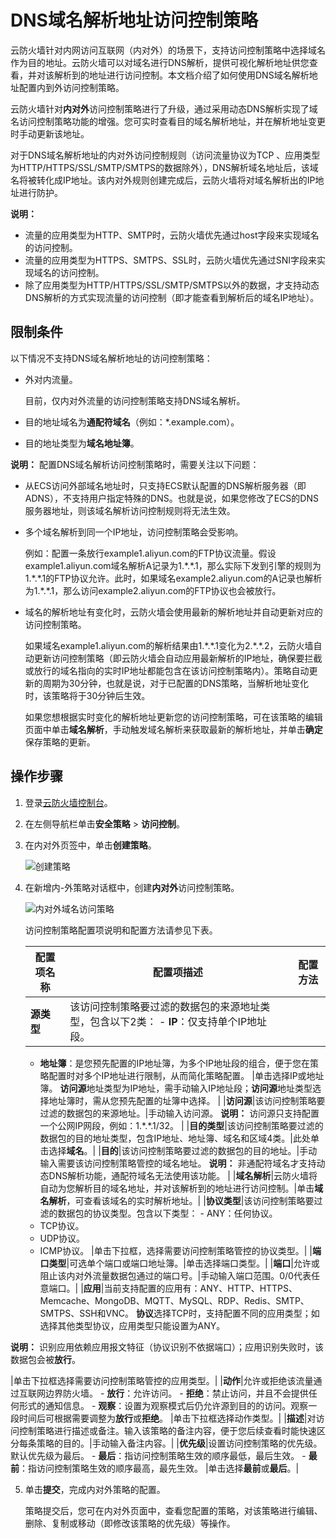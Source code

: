 # DNS域名解析地址访问控制策略

云防火墙针对内网访问互联网（内对外）的场景下，支持访问控制策略中选择域名作为目的地址。云防火墙可以对域名进行DNS解析，提供可视化解析地址供您查看，并对该解析到的地址进行访问控制。本文档介绍了如何使用DNS域名解析地址配置内到外访问控制策略。

云防火墙针对**内对外**访问控制策略进行了升级，通过采用动态DNS解析实现了域名访问控制策略功能的增强。您可实时查看目的域名解析地址，并在解析地址变更时手动更新该地址。

对于DNS域名解析地址的内对外访问控制规则（访问流量协议为TCP 、应用类型为HTTP/HTTPS/SSL/SMTP/SMTPS的数据除外），DNS解析域名地址后，该域名将被转化成IP地址。该内对外规则创建完成后，云防火墙将对域名解析出的IP地址进行防护。

**说明：**

-   流量的应用类型为HTTP、SMTP时，云防火墙优先通过host字段来实现域名的访问控制。
-   流量的应用类型为HTTPS、SMTPS、SSL时，云防火墙优先通过SNI字段来实现域名的访问控制。
-   除了应用类型为HTTP/HTTPS/SSL/SMTP/SMTPS以外的数据，才支持动态DNS解析的方式实现流量的访问控制（即才能查看到解析后的域名IP地址）。

## 限制条件

以下情况不支持DNS域名解析地址的访问控制策略：

-   外对内流量。

    目前，仅内对外流量的访问控制策略支持DNS域名解析。

-   目的地址域名为**通配符域名**（例如：\*.example.com）。
-   目的地址类型为**域名地址簿**。

**说明：** 配置DNS域名解析访问控制策略时，需要关注以下问题：

-   从ECS访问外部域名地址时，只支持ECS默认配置的DNS解析服务器（即ADNS），不支持用户指定特殊的DNS。也就是说，如果您修改了ECS的DNS服务器地址，则该域名解析访问控制规则将无法生效。
-   多个域名解析到同一个IP地址，访问控制策略会受影响。

    例如：配置一条放行example1.aliyun.com的FTP协议流量。假设example1.aliyun.com域名解析A记录为1.\*.\*.1，那么实际下发到引擎的规则为1.\*.\*.1的FTP协议允许。此时，如果域名example2.aliyun.com的A记录也解析为1.\*.\*.1，那么访问example2.aliyun.com的FTP协议也会被放行。

-   域名的解析地址有变化时，云防火墙会使用最新的解析地址并自动更新对应的访问控制策略。

    如果域名example1.aliyun.com的解析结果由1.\*.\*.1变化为2.\*.\*.2，云防火墙自动更新访问控制策略（即云防火墙会自动应用最新解析的IP地址，确保要拦截或放行的域名指向的实时IP地址都能包含在该访问控制策略内）。策略自动更新的周期为30分钟，也就是说，对于已配置的DNS策略，当解析地址变化时，该策略将于30分钟后生效。

    如果您想根据实时变化的解析地址更新您的访问控制策略，可在该策略的编辑页面中单击**域名解析**，手动触发域名解析来获取最新的解析地址，并单击**确定**保存策略的更新。


## 操作步骤

1.  登录[云防火墙控制台](https://yundun.console.aliyun.com/?p=cfwnext)。

2.  在左侧导航栏单击**安全策略** \> **访问控制**。

3.  在内对外页签中，单击**创建策略**。

    ![创建策略](https://static-aliyun-doc.oss-accelerate.aliyuncs.com/assets/img/zh-CN/4075775061/p183899.png)

4.  在新增内-外策略对话框中，创建**内对外**访问控制策略。

    ![内对外域名访问策略](https://static-aliyun-doc.oss-accelerate.aliyuncs.com/assets/img/zh-CN/2414258951/p77700.png)

    访问控制策略配置项说明和配置方法请参见下表。

    |配置项名称|配置项描述|配置方法|
    |-----|-----|----|
    |**源类型**|该访问控制策略要过滤的数据包的来源地址类型，包含以下2类：     -   **IP**：仅支持单个IP地址段。
    -   **地址簿**：是您预先配置的IP地址簿，为多个IP地址段的组合，便于您在策略配置时对多个IP地址进行限制，从而简化策略配置。
|单击选择IP或地址簿。 **访问源**地址类型为IP地址，需手动输入IP地址段；**访问源**地址类型选择地址簿时，需从您预先配置的址簿中选择。 |
    |**访问源**|该访问控制策略要过滤的数据包的来源地址。|手动输入访问源。 **说明：** 访问源只支持配置一个公网IP网段，例如：1.\*.\*.1/32。 |
    |**目的类型**|该访问控制策略要过滤的数据包的目的地址类型，包含IP地址、地址簿、域名和区域4类。|此处单击选择**域名**。|
    |**目的**|该访问控制策略要过滤的数据包的目的地址。|手动输入需要该访问控制策略管控的域名地址。 **说明：** 非通配符域名才支持动态DNS解析功能，通配符域名无法使用该功能。 |
    |**域名解析**|云防火墙将自动为您解析目的域名地址，并对该解析到的地址进行访问控制。|单击**域名解析**，可查看该域名的实时解析地址。|
    |**协议类型**|该访问控制策略要过滤的数据包的协议类型。包含以下类型：     -   ANY：任何协议。
    -   TCP协议。
    -   UDP协议。
    -   ICMP协议。
|单击下拉框，选择需要访问控制策略管控的协议类型。|
    |**端口类型**|可选单个端口或端口地址簿。|单击选择端口类型。|
    |**端口**|允许或阻止该内对外流量数据包通过的端口号。|手动输入端口范围。0/0代表任意端口。|
    |**应用**|当前支持配置的应用有：ANY、HTTP、HTTPS、Memcache、MongoDB、MQTT、MySQL、RDP、Redis、SMTP、SMTPS、SSH和VNC。 **协议**选择TCP时，支持配置不同的应用类型；如选择其他类型协议，应用类型只能设置为ANY。

**说明：** 识别应用依赖应用报文特征（协议识别不依据端口）；应用识别失败时，该数据包会被**放行**。

|单击下拉框选择需要访问控制策略管控的应用类型。|
    |**动作**|允许或拒绝该流量通过互联网边界防火墙。     -   **放行**：允许访问。
    -   **拒绝**：禁止访问，并且不会提供任何形式的通知信息。
    -   **观察**：设置为观察模式后仍允许源到目的的访问。观察一段时间后可根据需要调整为**放行**或**拒绝**。
|单击下拉框选择动作类型。|
    |**描述**|对访问控制策略进行描述或备注。输入该策略的备注内容，便于您后续查看时能快速区分每条策略的目的。|手动输入备注内容。|
    |**优先级**|设置访问控制策略的优先级。默认优先级为最后。     -   **最后**：指访问控制策略生效的顺序最低，最后生效。
    -   **最前**：指访问控制策略生效的顺序最高，最先生效。
|单击选择**最前**或**最后**。|

5.  单击**提交**，完成内对外策略的配置。

    策略提交后，您可在内对外页面中，查看您配置的策略，对该策略进行编辑、删除、复制或移动（即修改该策略的优先级）等操作。


